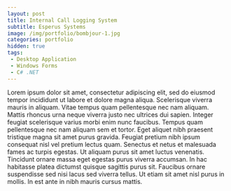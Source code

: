 ```yaml
---
layout: post
title: Internal Call Logging System
subtitle: Esperus Systems
image: /img/portfolio/bombjour-1.jpg
categories: portfolio
hidden: true
tags:
 - Desktop Application
 - Windows Forms
 - C# .NET
---
```


Lorem ipsum dolor sit amet, consectetur adipiscing elit, sed do eiusmod tempor incididunt ut labore et dolore magna aliqua. Scelerisque viverra mauris in aliquam. Vitae tempus quam pellentesque nec nam aliquam. Mattis rhoncus urna neque viverra justo nec ultrices dui sapien. Integer feugiat scelerisque varius morbi enim nunc faucibus. Tempus quam pellentesque nec nam aliquam sem et tortor. Eget aliquet nibh praesent tristique magna sit amet purus gravida. Feugiat pretium nibh ipsum consequat nisl vel pretium lectus quam. Senectus et netus et malesuada fames ac turpis egestas. Ut aliquam purus sit amet luctus venenatis. Tincidunt ornare massa eget egestas purus viverra accumsan. In hac habitasse platea dictumst quisque sagittis purus sit. Faucibus ornare suspendisse sed nisi lacus sed viverra tellus. Ut etiam sit amet nisl purus in mollis. In est ante in nibh mauris cursus mattis.
